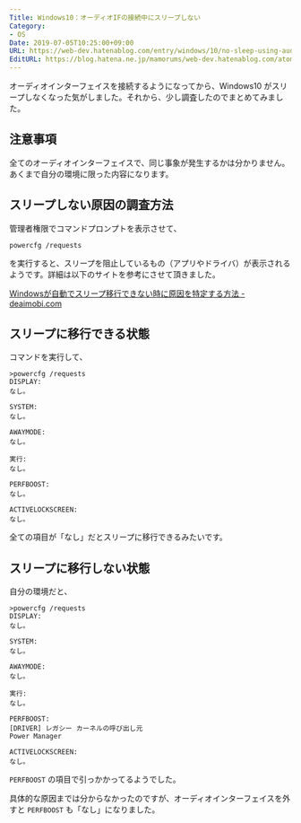 ```yaml
---
Title: Windows10：オーディオIFの接続中にスリープしない
Category:
- OS
Date: 2019-07-05T10:25:00+09:00
URL: https://web-dev.hatenablog.com/entry/windows/10/no-sleep-using-audio-interface
EditURL: https://blog.hatena.ne.jp/mamorums/web-dev.hatenablog.com/atom/entry/26006613445075082
---
```


オーディオインターフェイスを接続するようになってから、Windows10 がスリープしなくなった気がしました。それから、少し調査したのでまとめてみました。

## 注意事項
全てのオーディオインターフェイスで、同じ事象が発生するかは分かりません。あくまで自分の環境に限った内容になります。


## スリープしない原因の調査方法
管理者権限でコマンドプロンプトを表示させて、

```
powercfg /requests
```

を実行すると、スリープを阻止しているもの（アプリやドライバ）が表示されるようです。詳細は以下のサイトを参考にさせて頂きました。

[Windowsが自動でスリープ移行できない時に原因を特定する方法 - deaimobi.com](https://deaimobi.com/windows-auto-sleep/)


## スリープに移行できる状態
コマンドを実行して、

```
>powercfg /requests
DISPLAY:
なし。

SYSTEM:
なし。

AWAYMODE:
なし。

実行:
なし。

PERFBOOST:
なし。

ACTIVELOCKSCREEN:
なし。
```

全ての項目が「なし」だとスリープに移行できるみたいです。



## スリープに移行しない状態
自分の環境だと、

```
>powercfg /requests
DISPLAY:
なし。

SYSTEM:
なし。

AWAYMODE:
なし。

実行:
なし。

PERFBOOST:
[DRIVER] レガシー カーネルの呼び出し元
Power Manager

ACTIVELOCKSCREEN:
なし。
```

`PERFBOOST` の項目で引っかかってるようでした。

具体的な原因までは分からなかったのですが、オーディオインターフェイスを外すと `PERFBOOST` も「なし」になりました。



